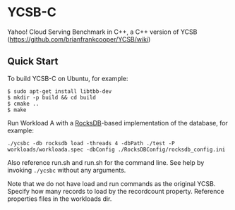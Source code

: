 # YCSB-C

Yahoo! Cloud Serving Benchmark in C++, a C++ version of YCSB (https://github.com/brianfrankcooper/YCSB/wiki)

## Quick Start

To build YCSB-C on Ubuntu, for example:

```
$ sudo apt-get install libtbb-dev
$ mkdir -p build && cd build
$ cmake ..
$ make
```

Run Workload A with a [RocksDB](https://github.com/facebook/rocksdb)-based
implementation of the database, for example:
```
./ycsbc -db rocksdb load -threads 4 -dbPath ./test -P workloads/workloada.spec -dbConfig ./RocksDBConfig/rocksdb_config.ini
```
Also reference run.sh and run.sh for the command line. See help by
invoking `./ycsbc` without any arguments.

Note that we do not have load and run commands as the original YCSB. Specify
how many records to load by the recordcount property. Reference properties
files in the workloads dir.

